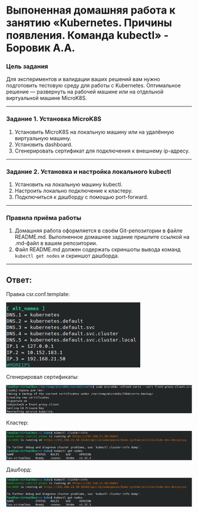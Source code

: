 # Выпоненная домашняя работа к занятию «Kubernetes. Причины появления. Команда kubectl» - Боровик А.А.

### Цель задания

Для экспериментов и валидации ваших решений вам нужно подготовить тестовую среду для работы с Kubernetes. Оптимальное решение — развернуть на рабочей машине или на отдельной виртуальной машине MicroK8S.  

------

### Задание 1. Установка MicroK8S

1. Установить MicroK8S на локальную машину или на удалённую виртуальную машину.
2. Установить dashboard.
3. Сгенерировать сертификат для подключения к внешнему ip-адресу.

------

### Задание 2. Установка и настройка локального kubectl
1. Установить на локальную машину kubectl.
2. Настроить локально подключение к кластеру.
3. Подключиться к дашборду с помощью port-forward.

------

### Правила приёма работы

1. Домашняя работа оформляется в своём Git-репозитории в файле README.md. Выполненное домашнее задание пришлите ссылкой на .md-файл в вашем репозитории.
2. Файл README.md должен содержать скриншоты вывода команд `kubectl get nodes` и скриншот дашборда.

------

## Ответ:

Правка csr.conf.template:

![csr.conf.template](https://github.com/Lex-Chaos/kuber-1-hw/blob/main/img/Task1-1.png)

Сгенерировал сертификаты:

![cert refresh](https://github.com/Lex-Chaos/kuber-1-hw/blob/main/img/Task1-2.png)

Кластер:

![kubbe get nodes](https://github.com/Lex-Chaos/kuber-1-hw/blob/main/img/Task1-3.png)

Дашборд:

![Dashboard](https://github.com/Lex-Chaos/kuber-1-hw/blob/main/img/Task1-3.png)